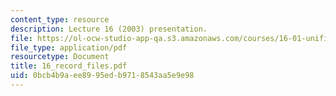 ```yaml
---
content_type: resource
description: Lecture 16 (2003) presentation.
file: https://ol-ocw-studio-app-qa.s3.amazonaws.com/courses/16-01-unified-engineering-i-ii-iii-iv-fall-2005-spring-2006/0bcb4b9aee8995edb9718543aa5e9e98_16_record_files.pdf
file_type: application/pdf
resourcetype: Document
title: 16_record_files.pdf
uid: 0bcb4b9a-ee89-95ed-b971-8543aa5e9e98
---
```

